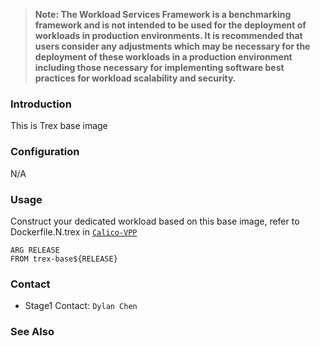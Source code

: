 >
> **Note: The Workload Services Framework is a benchmarking framework and is not intended to be used for the deployment of workloads in production environments. It is recommended that users consider any adjustments which may be necessary for the deployment of these workloads in a production environment including those necessary for implementing software best practices for workload scalability and security.**
>
### Introduction

This is Trex base image

### Configuration

N/A 

### Usage

Construct your dedicated workload based on this base image, refer to Dockerfile.N.trex in [`Calico-VPP`](../../workload/Calico-VPP)

```
ARG RELEASE
FROM trex-base${RELEASE}
```
### Contact

- Stage1 Contact: `Dylan Chen`

### See Also
